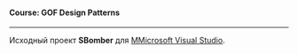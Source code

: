 #### Course: GOF Design Patterns  

***

Исходный проект <b>SBomber</b> для [MMicrosoft Visual Studio](https://visualstudio.microsoft.com/ru/).  
